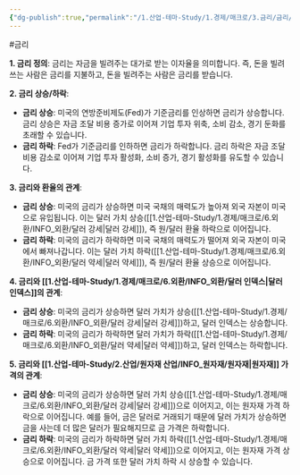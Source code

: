 ```yaml
---
{"dg-publish":true,"permalink":"/1.산업-테마-Study/1.경제/매크로/3.금리/금리/","created":"2024-11-20T21:02:27.149+09:00","updated":"2025-06-03T20:07:19.790+09:00"}
---
```


#금리 


**1. 금리 정의**: 금리는 자금을 빌려주는 대가로 받는 이자율을 의미합니다. 즉, 돈을 빌려 쓰는 사람은 금리를 지불하고, 돈을 빌려주는 사람은 금리를 받습니다.

**2. 금리 상승/하락**:

- **금리 상승**: 미국의 연방준비제도(Fed)가 기준금리를 인상하면 금리가 상승합니다. 금리 상승은 자금 조달 비용 증가로 이어져 기업 투자 위축, 소비 감소, 경기 둔화를 초래할 수 있습니다.
- **금리 하락**: Fed가 기준금리를 인하하면 금리가 하락합니다. 금리 하락은 자금 조달 비용 감소로 이어져 기업 투자 활성화, 소비 증가, 경기 활성화를 유도할 수 있습니다.

**3. 금리와 환율의 관계**:

- **금리 상승**: 미국의 금리가 상승하면 미국 국채의 매력도가 높아져 외국 자본이 미국으로 유입됩니다. 이는 달러 가치 상승([[1.산업-테마-Study/1.경제/매크로/6.외환/INFO_외환/달러 강세\|달러 강세]]), 즉 원/달러 환율 하락으로 이어집니다.
- **금리 하락**: 미국의 금리가 하락하면 미국 국채의 매력도가 떨어져 외국 자본이 미국에서 빠져나갑니다. 이는 달러 가치 하락([[1.산업-테마-Study/1.경제/매크로/6.외환/INFO_외환/달러 약세\|달러 약세]]), 즉 원/달러 환율 상승으로 이어집니다.

**4. 금리와 [[1.산업-테마-Study/1.경제/매크로/6.외환/INFO_외환/달러 인덱스\|달러 인덱스]]의 관계**:

- **금리 상승**: 미국의 금리가 상승하면 달러 가치가 상승([[1.산업-테마-Study/1.경제/매크로/6.외환/INFO_외환/달러 강세\|달러 강세]])하고, 달러 인덱스는 상승합니다.
- **금리 하락**: 미국의 금리가 하락하면 달러 가치가 하락([[1.산업-테마-Study/1.경제/매크로/6.외환/INFO_외환/달러 약세\|달러 약세]])하고, 달러 인덱스는 하락합니다.

**5. 금리와 [[1.산업-테마-Study/2.산업/원자재 산업/INFO_원자재/원자재\|원자재]] 가격의 관계**:

- **금리 상승**: 미국의 금리가 상승하면 달러 가치 상승([[1.산업-테마-Study/1.경제/매크로/6.외환/INFO_외환/달러 강세\|달러 강세]])으로 이어지고, 이는 원자재 가격 하락으로 이어집니다. 예를 들어, 금은 달러로 거래되기 때문에 달러 가치가 상승하면 금을 사는데 더 많은 달러가 필요해지므로 금 가격은 하락합니다.
- **금리 하락**: 미국의 금리가 하락하면 달러 가치 하락([[1.산업-테마-Study/1.경제/매크로/6.외환/INFO_외환/달러 약세\|달러 약세]])으로 이어지고, 이는 원자재 가격 상승으로 이어집니다. 금 가격 또한 달러 가치 하락 시 상승할 수 있습니다.